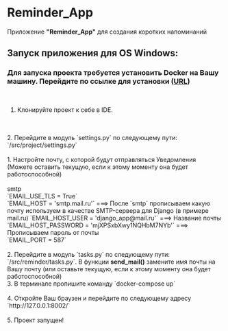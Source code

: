 # Reminder_App

Приложение <b>"Reminder_App"</b> для создания коротких напоминаний

## Запуск приложения для OS Windows:
### Для запуска проекта требуется установить Docker на Вашу машину. Перейдите по ссылке для установки ([URL](https://docs.docker.com/engine/install/))
<br>

1. Клонируйте проект к себе в IDE.
<br>
<br>
2. Перейдите в модуль `settings.py` по следующему пути: `/src/project/settings.py`
<br>
<br>
   1. Настройте почту, с которой будут отправляться Уведомления (Можете оставить текущую, если к этому моменту она будет работоспособной)
   <br>
   <br>
   smtp
<br>
`EMAIL_USE_TLS = True` <br>
`EMAIL_HOST = 'smtp.mail.ru'`  ===> После `smtp` прописываем какую почту используем в качестве SMTP-сервера для Django (в примере mail.ru)  
`EMAIL_HOST_USER = 'django_app@mail.ru'` ===> Название почты   <br>
`EMAIL_HOST_PASSWORD = 'mjXPSxbXwy1NQHbM7NYb'`  ===> Прописываем пароль от почты <br>
`EMAIL_PORT = 587` <br>
<br>
   2. Перейдите в модуль `tasks.py` по следующему пути: `/src/reminder/tasks.py`. В функции <b>send_mail()</b> замените имя почты на Вашу почту (или оставьте текущую, если к этому моменту она будет работоспособной)  
   
<br>
3. В терминале пропишите команду `docker-compose up` 
<br>
<br>
4. Откройте Ваш браузен и перейдите по следующему адресу `http://127.0.0.1:8002/`
<br>
<br>
5. Проект запущен!